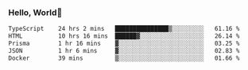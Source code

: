 
### Hello, World🐤

<!--START_SECTION:waka-->

```txt
TypeScript    24 hrs 2 mins   ███████████████▒░░░░░░░░░   61.16 %
HTML          10 hrs 16 mins  ██████▓░░░░░░░░░░░░░░░░░░   26.14 %
Prisma        1 hr 16 mins    ▓░░░░░░░░░░░░░░░░░░░░░░░░   03.25 %
JSON          1 hr 6 mins     ▓░░░░░░░░░░░░░░░░░░░░░░░░   02.83 %
Docker        39 mins         ▒░░░░░░░░░░░░░░░░░░░░░░░░   01.66 %
```

<!--END_SECTION:waka-->
